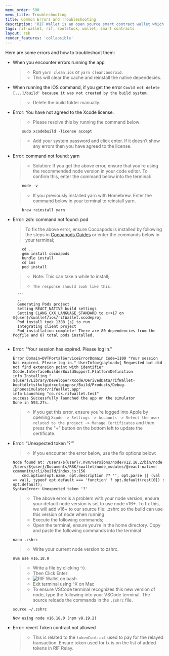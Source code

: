 ```yaml
---
menu_order: 500
menu_title: Troubleshooting
title: Common Errors and Troubleshooting
description: 'RIF Wallet is an open source smart contract wallet which enables businesses to create and deploy fully customizable on-chain wallets'
tags: rif-wallet, rif, rootstock, wallet, smart contracts
layout: rsk
render_features: 'collapsible'
---
```


Here are some errors and how to troubleshoot them:

[](#top "collapsible")
- When you encounter errors running the app
    > - Run `yarn clean:ios` or `yarn clean:android`. 
    > - This will clear the cache and reinstall the native dependecies. 
- When running the iOS command, if you get the error `Could not delete [...]/build' because it was not created by the build system`. 
    > - Delete the build folder manually.
- Error: You have not agreed to the Xcode license. 
    > - Please resolve this by running the command below:
    ```
        sudo xcodebuild -license accept
    ```
    > - Add your system password and click enter. If it doesn’t show any errors then you have agreed to the license.
- Error: command not found: yarn
    > - Solution: If you get the above error, ensure that you’re using the recommended node version in your code editor. To confirm this, enter the command below into the terminal:
    ```javascript
        node -v
    ```
    > - If you previously installed yarn with Homebrew. Enter the command below in your terminal to reinstall yarn. 
    ```shell=
        brew reinstall yarn
    ```
- Error: zsh: command not found: pod
    > To fix the above error, ensure Cocoapods is installed by following the steps in [Cocoapods Guides](https://guides.cocoapods.org/using/getting-started.html) or enter the commands below in your terminal;
    ```shell=
        cd ..
        gem install cocoapods
        bundle install
        cd ios
        pod install
    ```
    > - Note: This can take a while to install;
    > -     The response should look like this:
        ```
        ...
        Generating Pods project
        Setting REACT_NATIVE build settings
        Setting CLANG_CXX_LANGUAGE_STANDARD to c++17 on ${user}/swallet/ios/rifWallet.xcodeproj
        Pod install took 1388 [s] to run
        Integrating client project
        Pod installation complete! There are 80 dependencies from the Podfile and 87 total pods installed.
        ```
- Error: "Your session has expired. Please log in."
    ```shell=
    Error Domain=DVTPortalServiceErrorDomain Code=1100 "Your session has expired. Please log in." UserInfo={payload={ Requested but did not find extension point with identifier Xcode.InterfaceBuilderBuildSupport.PlatformDefinition
    info Installing " ${user}/Library/Developer/Xcode/DerivedData/rifWallet-bqottdlrtstkufgidrxcfpiupnsr/Build/Products/Debug-iphonesimulator/rifWallet.app"
    info Launching "co.rsk.rifwallet.test"
    success Successfully launched the app on the simulator
    Done in 593.27s.
    ```
    > - If you get this error, ensure you’re logged into Apple by opening `Xcode -> Settings -> Accounts -> Select the user related to the project -> Manage Certificates` and then press the "+" button on the bottom left to update the certificate.
- Error:  “Unexpected token '?'”
    > - If you encounter the error below, use the fix options below:
    ```shell=
    Node found at: /Users/${user}/.nvm/versions/node/v12.18.2/bin/node
    /Users/${user}/Documents/RSK/swallet/node_modules/@react-native-community/cli/build/index.js:156
        cmd.option(opt.name, opt.description ?? '', opt.parse || (val => val), typeof opt.default === 'function' ? opt.default(rest[0]) : opt.default);
    SyntaxError: Unexpected token '?'
    ```
    > - The above error is a problem with your node version, ensure your default node version is set to use node v16+. To fix this, we will add v16+ to our source file: .zshrc so the build can use this version of node when running
    > - Execute the following commands;
    > - Open the terminal, ensure you’re in the home directory. Copy and paste the following commands into the terminal
    ```shell=
    nano .zshrc
    ```
    > - Write your current node version to zshrc.
    ```shell=
    nvm use v16.18.0
    ```
    > - Write a file by clicking `^O`.
    > - Then Click Enter:
    > - ![RIF Wallet on bash](/assets/img/rif-wallet/rif-wallet-bash.png)
    > - Exit terminal using ^X on Mac
    > - To ensure VSCode terminal recognizes this new version of node, type the following into your VSCode terminal. The source reloads the commands in the `.zshrc` file.
    ```shell=
    source ~/.zshrc

    Now using node v16.18.0 (npm v8.19.2)
    ```
- Error: revert Token contract not allowed
    > - This is related to the `tokenContract` used to pay for the relayed transaction. Ensure token used for tx is on the list of added tokens in RIF Relay.